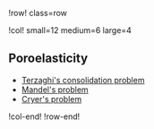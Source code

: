 !row! class=row

!col! small=12 medium=6 large=4
## Poroelasticity

- [Terzaghi's consolidation problem](terzaghi.md)
- [Mandel's problem](mandel.md)
- [Cryer's problem](cryer.md)

!col-end!
!row-end!